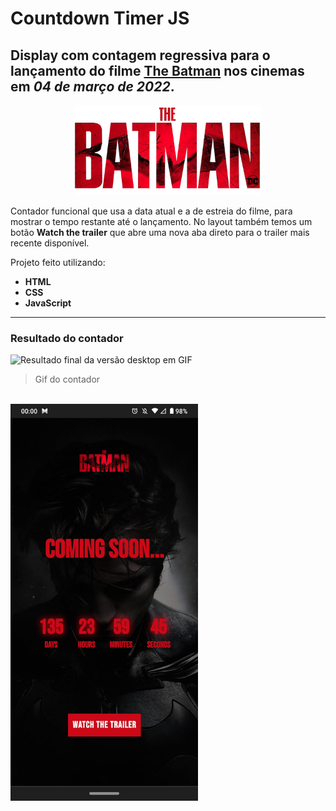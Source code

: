 # Countdown Timer JS

## Display com contagem regressiva para o lançamento do filme [The Batman](https://www.youtube.com/watch?v=rsQEor4y2hg) nos cinemas em *04 de março de 2022*.

<div align="center">
    <img src="./images/logo.png" width="300" >
</div>

Contador funcional que usa a data atual e a de estreia do filme, para mostrar o tempo restante até o lançamento. No layout também temos um botão **Watch the trailer** que abre uma nova aba direto para o trailer mais recente disponível.

Projeto feito utilizando:
- **HTML**
- **CSS**
- **JavaScript**

-------------------

### Resultado do contador
![Resultado final da versão desktop em GIF](./images/resultado.gif)
>Gif do contador
<br/>
<img src="./images/resultadoMobile.jpg" width="300">
